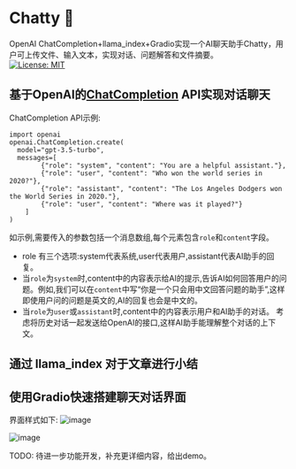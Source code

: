 # Chatty 🤖
OpenAI ChatCompletion+llama_index+Gradio实现一个AI聊天助手Chatty，用户可上传文件、输入文本，实现对话、问题解答和文件摘要。                
[![License: MIT](https://img.shields.io/badge/License-MIT-yellow.svg)](https://opensource.org/licenses/MIT)
## 基于OpenAI的[ChatCompletion](https://platform.openai.com/docs/guides/gpt/chat-completions-api) API实现对话聊天
ChatCompletion API示例:
```
import openai
openai.ChatCompletion.create(
  model="gpt-3.5-turbo",
  messages=[
        {"role": "system", "content": "You are a helpful assistant."},
        {"role": "user", "content": "Who won the world series in 2020?"},
        {"role": "assistant", "content": "The Los Angeles Dodgers won the World Series in 2020."},
        {"role": "user", "content": "Where was it played?"}
    ]
)
```
如示例,需要传入的参数包括一个消息数组,每个元素包含`role`和`content`字段。 
- role 有三个选项:system代表系统,user代表用户,assistant代表AI助手的回复。
- 当`role`为`system`时,content中的内容表示给AI的提示,告诉AI如何回答用户的问题。例如,我们可以在`content`中写“你是一个只会用中文回答问题的助手”,这样即使用户问的问题是英文的,AI的回复也会是中文的。 
- 当`role`为`user`或`assistant`时,content中的内容表示用户和AI助手的对话。
考虑将历史对话一起发送给OpenAI的接口,这样AI助手能理解整个对话的上下文。
## 通过 llama_index 对于文章进行小结


## 使用Gradio快速搭建聊天对话界面
界面样式如下:
![image](https://github.com/prime234/Chatty/assets/55311775/8e28abd0-d4d5-4678-af32-d8138996b4ed)

![image](https://github.com/prime234/Chatty/assets/55311775/b9642a79-1545-4e3e-8693-04c597586a20)

TODO: 待进一步功能开发，补充更详细内容，给出demo。 



